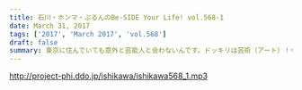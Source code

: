 ```yaml
---
title: 石川・ホンマ・ぶるんのBe-SIDE Your Life! vol.568-1
date: March 31, 2017
tags: ['2017', 'March 2017', 'vol.568']
draft: false
summary: 東京に住んでいても意外と芸能人と会わないんです。ドッキリは芸術（アート）！今回はぶるんさんお休みです。SAITO
---
```


http://project-phi.ddo.jp/ishikawa/ishikawa568_1.mp3